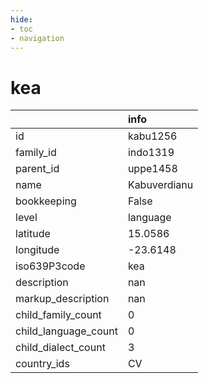 ```yaml
---
hide:
- toc
- navigation
---
```

# kea
|                      | info         |
|:---------------------|:-------------|
| id                   | kabu1256     |
| family_id            | indo1319     |
| parent_id            | uppe1458     |
| name                 | Kabuverdianu |
| bookkeeping          | False        |
| level                | language     |
| latitude             | 15.0586      |
| longitude            | -23.6148     |
| iso639P3code         | kea          |
| description          | nan          |
| markup_description   | nan          |
| child_family_count   | 0            |
| child_language_count | 0            |
| child_dialect_count  | 3            |
| country_ids          | CV           |